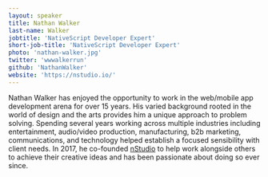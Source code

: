 ```yaml
---
layout: speaker
title: Nathan Walker
last-name: Walker
jobtitle: 'NativeScript Developer Expert'
short-job-title: 'NativeScript Developer Expert'
photo: 'nathan-walker.jpg'
twitter: 'wwwalkerrun'
github: 'NathanWalker'
website: 'https://nstudio.io/'
---
```


Nathan Walker has enjoyed the opportunity to work in the web/mobile app development arena for over 15 years. His varied background rooted in the world of design and the arts provides him a unique approach to problem solving. Spending several years working across multiple industries including entertainment, audio/video production, manufacturing, b2b marketing, communications, and technology helped establish a focused sensibility with client needs. In 2017, he co-founded [nStudio](https://nstudio.io/) to help work alongside others to achieve their creative ideas and has been passionate about doing so ever since.
